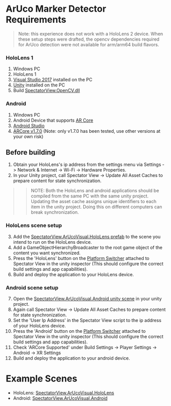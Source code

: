 # ArUco Marker Detector Requirements
> Note: this experience does not work with a HoloLens 2 device. When these setup steps were drafted, the opencv dependencies required for ArUco detection were not available for arm/arm64 build flavors.

### HoloLens 1
1. Windows PC
2. HoloLens 1
3. [Visual Studio 2017](https://visualstudio.microsoft.com/vs/) installed on the PC
4. [Unity](https://unity3d.com/get-unity/download) installed on the PC
5. Build [SpectatorView.OpenCV.dll](../src/SpectatorView.Native/SpectatorView.OpenCV/UWP)

### Android
1. Windows PC
2. Android Device that supports [AR Core](https://developers.google.com/ar/discover/supported-devices)
3. [Android Studio](https://developer.android.com/studio)
4. [ARCore v1.7.0](https://github.com/google-ar/arcore-unity-sdk/releases/tag/v1.7.0) (Note: only v1.7.0 has been tested, use other versions at your own risk)

## Before building
1. Obtain your HoloLens's ip address from the settings menu via Settings -> Network & Internet -> Wi-Fi -> Hardware Properties.
2. In your Unity project, call Spectator View -> Update All Asset Caches to prepare content for state synchronization.

>> NOTE: Both the HoloLens and android applications should be compiled from the same PC with the same unity project. Updating the asset cache assigns unique identifiers to each item in the unity project. Doing this on different computers can break synchronization.

### HoloLens scene setup
3. Add the [SpectatorView.ArUcoVisual.HoloLens prefab](Prefabs/SpectatorView.ASA.HoloLens.prefab) to the scene you intend to run on the HoloLens device.
4. Add a GameObjectHierarchyBroadcaster to the root game object of the content you want synchronized. 
5. Press the 'HoloLens' button on the [Platform Switcher](Scripts/Editor/PlatformSwitcherEditor.cs) attached to Spectator View in the unity inspector (This should configure the correct build settings and app capabilities).
6. Build and deploy the application to your HoloLens device.

### Android scene setup
7. Open the [SpectatorView.ArUcoVisual.Android unity scene](Scenes/SpectatorView.ASA.Android.unity) in your unity project.
8. Again call Spectator View -> Update All Asset Caches to prepare content for state synchronization.
9. Set the 'User Ip Address' in the Spectator View script to the ip address of your HoloLens device.
10. Press the 'Android' button on the [Platform Switcher](Scripts/Editor/PlatformSwitcherEditor.cs) attached to Spectator View in the unity inspector (This should configure the correct build settings and app capabilities).
11. Check 'ARCore Supported' under Build Settings -> Player Settings -> Android -> XR Settings
12. Build and deploy the application to your android device.

# Example Scenes
* HoloLens: [SpectatorView.ArUcoVisual.HoloLens](Scenes/SpectatorView.ArUcoVisual.HoloLens.unity)
* Android: [SpectatorView.ArUcoVisual.Android](Scenes/SpectatorView.ArUcoVisual.Android.unity)
